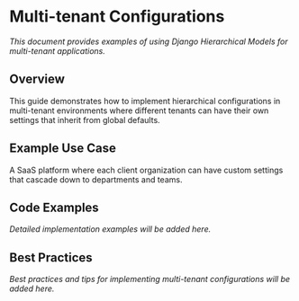 # Multi-tenant Configurations

*This document provides examples of using Django Hierarchical Models for multi-tenant applications.*

## Overview

This guide demonstrates how to implement hierarchical configurations in multi-tenant environments where different tenants can have their own settings that inherit from global defaults.

## Example Use Case

A SaaS platform where each client organization can have custom settings that cascade down to departments and teams.

## Code Examples

*Detailed implementation examples will be added here.*

## Best Practices

*Best practices and tips for implementing multi-tenant configurations will be added here.* 